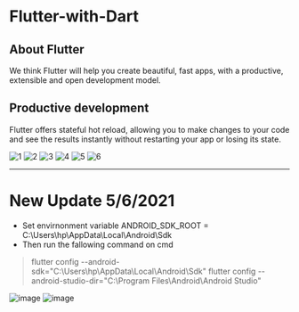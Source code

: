 # Flutter-with-Dart

## About Flutter

We think Flutter will help you create beautiful, fast apps, with a productive,
extensible and open development model.
## Productive development
Flutter offers stateful hot reload, allowing you to make changes to your code and see the results instantly without restarting your app or losing its state.

![1](https://user-images.githubusercontent.com/49730521/89096661-fdfebd80-d3f5-11ea-9c0f-68ac88c495a0.PNG)
![2](https://user-images.githubusercontent.com/49730521/89096663-01924480-d3f6-11ea-8afb-3af90149d913.PNG)
![3](https://user-images.githubusercontent.com/49730521/89096666-03f49e80-d3f6-11ea-9766-dd63acd3a62b.PNG)
![4](https://user-images.githubusercontent.com/49730521/89096668-05be6200-d3f6-11ea-9226-3bdad7f82822.PNG)
![5](https://user-images.githubusercontent.com/49730521/89096670-07882580-d3f6-11ea-8c9d-0dda90cf3f1c.PNG)
![6](https://user-images.githubusercontent.com/49730521/89096673-08b95280-d3f6-11ea-87db-409b3035dd34.PNG)

----------------------------------------------------------------------------------------------------------------------------------------------

# New Update  5/6/2021

* Set envirnonment variable ANDROID_SDK_ROOT = C:\Users\hp\AppData\Local\Android\Sdk 
* Then run the fallowing command on cmd
> flutter  config  --android-sdk="C:\Users\hp\AppData\Local\Android\Sdk"
> flutter  config   --android-studio-dir="C:\Program Files\Android\Android Studio"

![image](https://user-images.githubusercontent.com/49730521/120898525-d5180c00-c648-11eb-9e9d-375e2ef55d84.png)
![image](https://user-images.githubusercontent.com/49730521/120898545-ebbe6300-c648-11eb-8d25-c648d9f06e2c.png)

